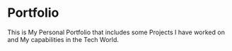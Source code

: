 # Portfolio
This is My Personal Portfolio that includes some Projects I have worked on and My capabilities in the Tech World. 
